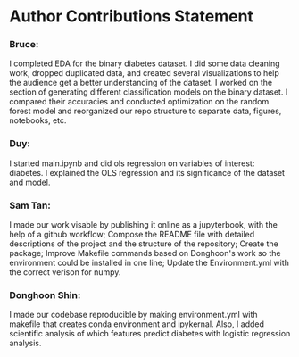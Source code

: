 # Author Contributions Statement

### Bruce: 
I completed EDA for the binary diabetes dataset. I did some data cleaning work, dropped duplicated data, and created several visualizations to help the audience get a better understanding of the dataset.
I worked on the section of generating different classification models on the binary dataset. I compared their accuracies and conducted optimization on the random forest model and reorganized our repo structure to separate data, figures, notebooks, etc.

### Duy: 
I started main.ipynb and did ols regression on variables of interest: diabetes. I explained the OLS regression and its significance of the dataset and model.

### Sam Tan: 
I made our work visable by publishing it online as a jupyterbook, with the help of a github workflow; Compose the README file with detailed descriptions of the project and the structure of the repository; Create the package; Improve Makefile commands based on Donghoon's work so the environment could be installed in one line; Update the Environment.yml with the correct verison for numpy. 


### Donghoon Shin: 
I made our codebase reproducible by making environment.yml with makefile that creates conda environment and ipykernal. Also, I added scientific analysis of which features predict diabetes with logistic regression analysis.
